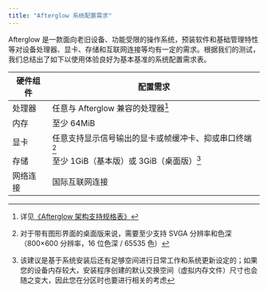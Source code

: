 ```yaml
---
title: "Afterglow 系统配置需求"
---
```


Afterglow 是一款面向老旧设备、功能受限的操作系统，预装软件和基础管理特性等对设备处理器、显卡、存储和互联网连接等均有一定的需求。根据我们的测试，我们总结出了如下以使用体验良好为基本基准的系统配置需求表。

| 硬件组件 | 配置需求                                               |
|----------|--------------------------------------------------------|
| 处理器   | 任意与 Afterglow 兼容的处理器[^1]                      |
| 内存     | 至少 64MiB                                             |
| 显卡     | 任意支持显示信号输出的显卡或帧缓冲卡、抑或串口终端[^2] |
| 存储     | 至少 1GiB（基本版）或 3GiB（桌面版）[^3]               |
| 网络连接 | 国际互联网连接                                         |

[^1]: 详见[《Afterglow 架构支持规格表》](../isa-matrix)
[^2]: 对于带有图形界面的桌面版来说，需要至少支持 SVGA 分辨率和色深（800×600 分辨率，16 位色深 / 65535 色）
[^3]: 该建议是基于系统安装后还有足够空间进行日常工作和系统更新设定的；如果您的设备内存较大，安装程序创建的默认交换空间（虚拟内存文件）尺寸也会随之变大，因此您在分区时也要进行相关的考虑